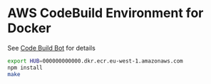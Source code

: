 # AWS CodeBuild Environment for Docker

See [Code Build Bot](https://github.com/fogfish/code-build-bot) for details


```bash
export HUB=000000000000.dkr.ecr.eu-west-1.amazonaws.com
npm install
make
```
